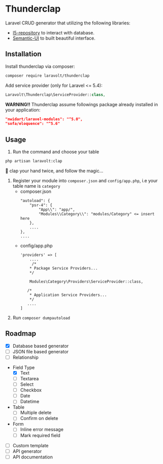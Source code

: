 # Thunderclap
Laravel CRUD generator that utilizing the following libraries:

* [l5-repository](https://github.com/andersao/l5-repository) to interact with database.
* [Semantic-UI](http://semantic-ui.com/) to built beautiful interface.

## Installation

Install thunderclap via composer:

```bash
composer require laravolt/thunderclap
```
Add service provider (only for Laravel <= 5.4):

```php
Laravolt\Thunderclap\ServiceProvider::class,
```

**WARNING!!**
Thunderclap assume followings package already installed in your application:

```json
"nwidart/laravel-modules": "^5.0",
"sofa/eloquence": "^5.6"
```

## Usage
1. Run the command and choose your table
```bash
php artisan laravolt:clap
```
:clap: clap your hand twice, and follow the magic...
1. Register your module into `composer.json` and `config/app.php`, i.e your table name is `category`
	- composer.json
		```
		"autoload": {
			"psr-4": {
				"App\\": "app/",
				"Modules\\Category\\": "modules/Category" <= insert here
			},
			....
		},
		....
		```
	- config/app.php
		```
		'providers' => [
			....
			 /*
            * Package Service Providers...
            */
            
            Modules\Category\Providers\ServiceProvider::class,
                
           /*
            * Application Service Providers...
            */
           ....
		]

		```
1. Run `composer dumpautoload`

## Roadmap

- [x] Database based generator
- [ ] JSON file based generator
- [ ] Relationship
- Field Type
	- [x] Text
	- [ ] Textarea
	- [ ] Select
	- [ ] Checkbox
	- [ ] Date
	- [ ] Datetime
- Table
	- [ ] Multiple delete
	- [ ] Confirm on delete
- Form
	- [ ] Inline error message
	- [ ] Mark required field
- [ ] Custom template
- [ ] API generator
- [ ] API documentation
